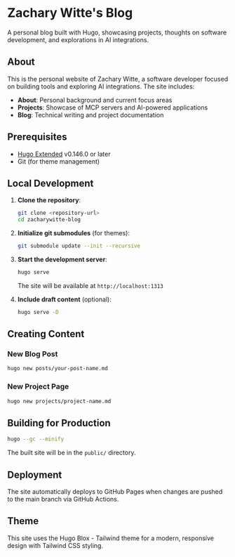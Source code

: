 # Zachary Witte's Blog

A personal blog built with Hugo, showcasing projects, thoughts on software development, and explorations in AI integrations.

## About

This is the personal website of Zachary Witte, a software developer focused on building tools and exploring AI integrations. The site includes:

- **About**: Personal background and current focus areas
- **Projects**: Showcase of MCP servers and AI-powered applications
- **Blog**: Technical writing and project documentation

## Prerequisites

- [Hugo Extended](https://gohugo.io/installation/) v0.146.0 or later
- Git (for theme management)

## Local Development

1. **Clone the repository**:
   ```bash
   git clone <repository-url>
   cd zacharywitte-blog
   ```

2. **Initialize git submodules** (for themes):
   ```bash
   git submodule update --init --recursive
   ```

3. **Start the development server**:
   ```bash
   hugo serve
   ```

   The site will be available at `http://localhost:1313`

4. **Include draft content** (optional):
   ```bash
   hugo serve -D
   ```

## Creating Content

### New Blog Post
```bash
hugo new posts/your-post-name.md
```

### New Project Page
```bash
hugo new projects/project-name.md
```

## Building for Production

```bash
hugo --gc --minify
```

The built site will be in the `public/` directory.

## Deployment

The site automatically deploys to GitHub Pages when changes are pushed to the main branch via GitHub Actions.

## Theme

This site uses the Hugo Blox - Tailwind theme for a modern, responsive design with Tailwind CSS styling.